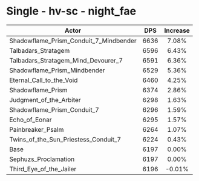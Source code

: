 # Single - hv-sc - night_fae
| Actor | DPS | Increase |
|---|:---:|:---:|
|Shadowflame_Prism_Conduit_7_Mindbender|6636|7.08%|
|Talbadars_Stratagem|6596|6.43%|
|Talbadars_Stratagem_Mind_Devourer_7|6591|6.36%|
|Shadowflame_Prism_Mindbender|6529|5.36%|
|Eternal_Call_to_the_Void|6460|4.25%|
|Shadowflame_Prism|6374|2.86%|
|Judgment_of_the_Arbiter|6298|1.63%|
|Shadowflame_Prism_Conduit_7|6296|1.59%|
|Echo_of_Eonar|6295|1.57%|
|Painbreaker_Psalm|6264|1.07%|
|Twins_of_the_Sun_Priestess_Conduit_7|6224|0.43%|
|Base|6197|0.00%|
|Sephuzs_Proclamation|6197|0.00%|
|Third_Eye_of_the_Jailer|6196|-0.01%|
